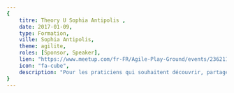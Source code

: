 ```yaml
---
{
	titre: Theory U Sophia Antipolis ,
	date: 2017-01-09,
	type: Formation,
	ville: Sophia Antipolis,
	theme: agilite,
	roles: [Sponsor, Speaker],
	lien: "https://www.meetup.com/fr-FR/Agile-Play-Ground/events/236211472/",
	icon: "fa-cube",
	description: "Pour les praticiens qui souhaitent découvrir, partager, améliorer, contribuer, tester et animer des jeux mettants en avant les valeurs de l'agilité"
}
---
```

